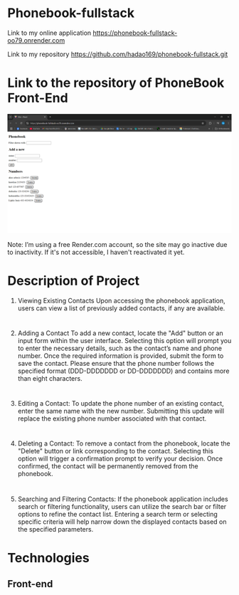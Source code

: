 # Phonebook-fullstack

Link to my online application https://phonebook-fullstack-oo79.onrender.com

Link to my repository https://github.com/hadao169/phonebook-fullstack.git

# Link to the repository of PhoneBook Front-End

![alt text](image.png)

Note: I’m using a free Render.com account, so the site may go inactive due to inactivity. If it's not accessible, I haven't reactivated it yet.

# Description of Project

1. Viewing Existing Contacts
   Upon accessing the phonebook application, users can view a list of previously added contacts, if any are available.
#
2. Adding a Contact
   To add a new contact, locate the "Add" button or an input form within the user interface. Selecting this option will prompt you to enter the necessary details, such as the contact’s name and phone number. Once the required information is provided, submit the form to save the contact. Please ensure that the phone number follows the specified format (DDD-DDDDDDD or DD-DDDDDDD) and contains more than eight characters.
#
3. Editing a Contact:
   To update the phone number of an existing contact, enter the same name with the new number. Submitting this update will replace the existing phone number associated with that contact.
#
4. Deleting a Contact:
   To remove a contact from the phonebook, locate the "Delete" button or link corresponding to the contact. Selecting this option will trigger a confirmation prompt to verify your decision. Once confirmed, the contact will be permanently removed from the phonebook.
#
5. Searching and Filtering Contacts:
   If the phonebook application includes search or filtering functionality, users can utilize the search bar or filter options to refine the contact list. Entering a search term or selecting specific criteria will help narrow down the displayed contacts based on the specified parameters.

# Technologies
## Front-end

